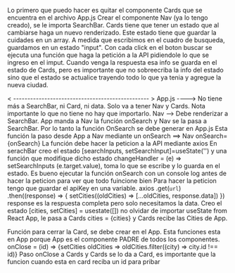 Lo primero que puedo hacer es quitar el componente Cards que se encuentra en el archivo App.js
Crear el componente Nav (ya lo tengo creado), se le importa SearchBar.
Cards tiene que tener un estado que al cambiarse haga un nuevo renderizado.
Este estado tiene que guardar la cuidades en un array.
A medida que escribimos en el cuadro de busqueda, guardamos en un estado "input".
Con cada click en el boton buscar se ejecuta una función que haga la petición a la API pidiendole lo que se ingreso en el imput.
Cuando venga la respuesta esa info se guarda en el estado de Cards, pero es importante que no sobreecriba la info del estado sino que el estado se actualice trayendo todo lo que ya tenia y agregue la nueva ciudad.

< ------------------------------------------------ >
App.js ----> No tiene más a SearchBar, ni Card, ni data. Solo va a tener Nav y Cards. Nota importante lo que no tiene no hay que importarlo.
Nav --> Debe renderizar a SearchBar. App manda a Nav la función onSearch y Nav se la pasa a SearchBar.
<SearchBar onSearch={OnSearch}></onSearch>
Por lo tanto la función OnSearch se debe generar en App.js
Esta función la paso desde App a Nav mediante un onSearch ==> Nav onSearch={onSearch}
La función debe hacer la peticion a la API mediante axios
En serachBar creo el estado [searchInputs, setSearchInput]=useState('')
y una función que modifique dicho estado changeHandler = (e) => setSearchInputs (e.target.value), toma lo que se escribe y lo guarda en el estado.
Es bueno ejecutar la función onSearch con un console log antes de hacer la peticion para ver que todo fuincione bien
Para hacer la peticion tengo que guardar el apiKey en una variable.
axios
.get(`url`)
.then((response) => {
    setCities((oldCities) => [...oldCities, response.data])
}) response es la respuesta completa pero solo necesitamos la data.
Creo el estado [cities, setCities] = usestate([]) no olvidar de importar useState from React
App, le pasa a Cards cities = {cities} y Cards recibe las Cities de App.

Función para cerrar la Card, se debe crear en el App.
Esta funciones esta en App porque App es el componente PADRE de todos los componentes.
onClose = (id) => {setCities oldCities => oldCities.filter((city) => city.id !== id)}
Paso onClose a Cards y Cards se lo da a Card, es importante que la funcion cuando esta en card reciba un id
para pribar
